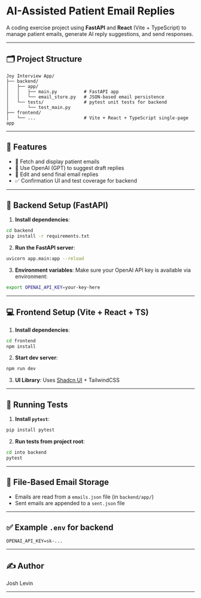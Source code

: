 # AI-Assisted Patient Email Replies

A coding exercise project using **FastAPI** and **React** (Vite + TypeScript) to manage patient emails, generate AI reply suggestions, and send responses.

---

## 🗂 Project Structure

```
Joy Interview App/
├── backend/
│   ├── app/
│   │   ├── main.py          # FastAPI app
│   │   └── email_store.py   # JSON-based email persistence
│   └── tests/               # pytest unit tests for backend
│       └── test_main.py
├── frontend/
│   └── ...                  # Vite + React + TypeScript single-page app
```

---

## 🚀 Features

- 📩 Fetch and display patient emails
- 🤖 Use OpenAI (GPT) to suggest draft replies
- 📝 Edit and send final email replies
- ✅ Confirmation UI and test coverage for backend

---

## 🔧 Backend Setup (FastAPI)

1. **Install dependencies**:

```bash
cd backend
pip install -r requirements.txt
```

2. **Run the FastAPI server**:

```bash
uvicorn app.main:app --reload
```

3. **Environment variables**:
Make sure your OpenAI API key is available via environment:

```bash
export OPENAI_API_KEY=your-key-here
```

---

## 💻 Frontend Setup (Vite + React + TS)

1. **Install dependencies**:

```bash
cd frontend
npm install
```

2. **Start dev server**:

```bash
npm run dev
```

3. **UI Library**:
Uses [Shadcn UI](https://ui.shadcn.com/) + TailwindCSS

---

## 🧪 Running Tests

1. **Install `pytest`**:

```bash
pip install pytest
```

2. **Run tests from project root**:

```bash
cd into backend
pytest
```
---

## 📄 File-Based Email Storage
- Emails are read from a `emails.json` file (in `backend/app/`)
- Sent emails are appended to a `sent.json` file

---

## ✅ Example `.env` for backend
```
OPENAI_API_KEY=sk-...
```

---

## ✍️ Author
Josh Levin

---

